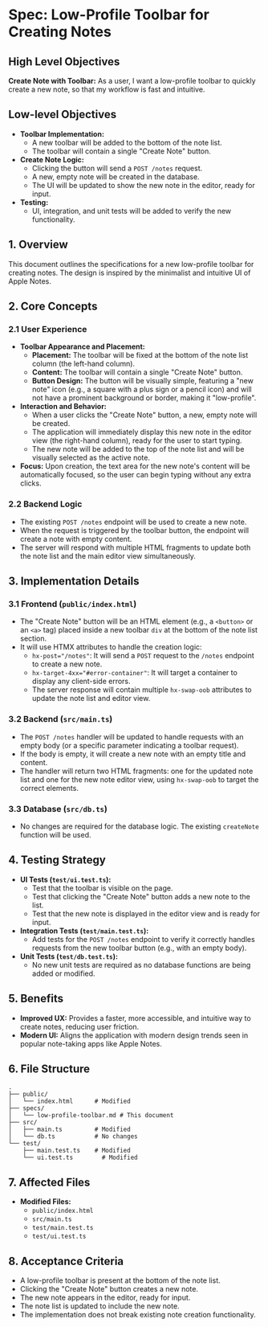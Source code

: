 # Spec: Low-Profile Toolbar for Creating Notes

## High Level Objectives

**Create Note with Toolbar:**
As a user, I want a low-profile toolbar to quickly create a new note, so that my workflow is fast and intuitive.

## Low-level Objectives

- **Toolbar Implementation:**
  - A new toolbar will be added to the bottom of the note list.
  - The toolbar will contain a single "Create Note" button.
- **Create Note Logic:**
  - Clicking the button will send a `POST /notes` request.
  - A new, empty note will be created in the database.
  - The UI will be updated to show the new note in the editor, ready for input.
- **Testing:**
  - UI, integration, and unit tests will be added to verify the new functionality.

## 1. Overview

This document outlines the specifications for a new low-profile toolbar for creating notes. The design is inspired by the minimalist and intuitive UI of Apple Notes.

## 2. Core Concepts

### 2.1 User Experience

- **Toolbar Appearance and Placement:**
    -   **Placement:** The toolbar will be fixed at the bottom of the note list column (the left-hand column).
    -   **Content:** The toolbar will contain a single "Create Note" button.
    -   **Button Design:** The button will be visually simple, featuring a "new note" icon (e.g., a square with a plus sign or a pencil icon) and will not have a prominent background or border, making it "low-profile".
- **Interaction and Behavior:**
    -   When a user clicks the "Create Note" button, a new, empty note will be created.
    -   The application will immediately display this new note in the editor view (the right-hand column), ready for the user to start typing.
    -   The new note will be added to the top of the note list and will be visually selected as the active note.
-   **Focus:** Upon creation, the text area for the new note's content will be automatically focused, so the user can begin typing without any extra clicks.

### 2.2 Backend Logic

- The existing `POST /notes` endpoint will be used to create a new note.
- When the request is triggered by the toolbar button, the endpoint will create a note with empty content.
- The server will respond with multiple HTML fragments to update both the note list and the main editor view simultaneously.

## 3. Implementation Details

### 3.1 Frontend (`public/index.html`)

-   The "Create Note" button will be an HTML element (e.g., a `<button>` or an `<a>` tag) placed inside a new toolbar `div` at the bottom of the note list section.
-   It will use HTMX attributes to handle the creation logic:
    -   `hx-post="/notes"`: It will send a `POST` request to the `/notes` endpoint to create a new note.
    -   `hx-target-4xx="#error-container"`: It will target a container to display any client-side errors.
    -   The server response will contain multiple `hx-swap-oob` attributes to update the note list and editor view.

### 3.2 Backend (`src/main.ts`)

-   The `POST /notes` handler will be updated to handle requests with an empty body (or a specific parameter indicating a toolbar request).
-   If the body is empty, it will create a new note with an empty title and content.
-   The handler will return two HTML fragments: one for the updated note list and one for the new note editor view, using `hx-swap-oob` to target the correct elements.

### 3.3 Database (`src/db.ts`)

- No changes are required for the database logic. The existing `createNote` function will be used.

## 4. Testing Strategy

- **UI Tests (`test/ui.test.ts`):**
  - Test that the toolbar is visible on the page.
  - Test that clicking the "Create Note" button adds a new note to the list.
  - Test that the new note is displayed in the editor view and is ready for input.
- **Integration Tests (`test/main.test.ts`):**
  - Add tests for the `POST /notes` endpoint to verify it correctly handles requests from the new toolbar button (e.g., with an empty body).
- **Unit Tests (`test/db.test.ts`):**
  - No new unit tests are required as no database functions are being added or modified.

## 5. Benefits

- **Improved UX:** Provides a faster, more accessible, and intuitive way to create notes, reducing user friction.
- **Modern UI:** Aligns the application with modern design trends seen in popular note-taking apps like Apple Notes.

## 6. File Structure

```
.
├── public/
│   └── index.html      # Modified
├── specs/
│   └── low-profile-toolbar.md # This document
├── src/
│   ├── main.ts         # Modified
│   └── db.ts           # No changes
└── test/
    ├── main.test.ts    # Modified
    └── ui.test.ts        # Modified
```

## 7. Affected Files

- **Modified Files:**
  - `public/index.html`
  - `src/main.ts`
  - `test/main.test.ts`
  - `test/ui.test.ts`

## 8. Acceptance Criteria

-   A low-profile toolbar is present at the bottom of the note list.
-   Clicking the "Create Note" button creates a new note.
-   The new note appears in the editor, ready for input.
-   The note list is updated to include the new note.
-   The implementation does not break existing note creation functionality.